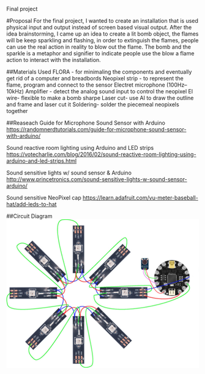 Final project

#Proposal
For the final project, I wanted to create an installation that is used physical input and output instead of screen based visual output.
After the idea brainstorming, I came up an idea to create a lit bomb object, the flames will be keep sparkling and flashing, in order to extinguish the flames, people can use the real action in reality to blow out the flame. The bomb and the sparkle is a metaphor and signifier to indicate people use the blow a flame action to interact with the installation.

##Materials Used
FLORA - for minimaling the components and eventually get rid of a computer and breadbords
Neopixel strip - to represent the flame, program and connect to the sensor
Electret microphone (100Hz–10kHz) Amplifier - detect the analog sound input to control the neopixel
El wire- flexible to make a bomb sharpe
Laser cut- use AI to draw the outline and frame and laser cut it
Soldering- solder the piecemeal neopixels together

##Reaseach
Guide for Microphone Sound Sensor with Arduino
https://randomnerdtutorials.com/guide-for-microphone-sound-sensor-with-arduino/

Sound reactive room lighting using Arduino and LED strips
https://votecharlie.com/blog/2016/02/sound-reactive-room-lighting-using-arduino-and-led-strips.html

Sound sensitive lights w/ sound sensor & Arduino
http://www.princetronics.com/sound-sensitive-lights-w-sound-sensor-arduino/

Sound sensitive NeoPixel cap
https://learn.adafruit.com/vu-meter-baseball-hat/add-leds-to-hat

##Circuit Diagram
![alt tag](https://github.com/shuyanyuan/Digital-Electronics-Spring-2017/blob/master/finalProject/led_strips_flora-diagram.jpg
)
